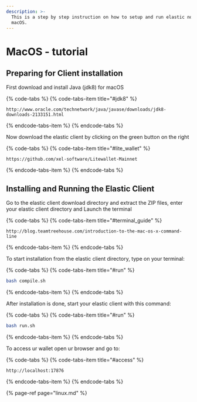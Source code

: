 ```yaml
---
description: >-
  This is a step by step instruction on how to setup and run elastic node on
  macOS.
---
```


# MacOS - tutorial

## **Preparing for Client installation**

First download and install Java \(jdk8\) for macOS

{% code-tabs %}
{% code-tabs-item title="\#jdk8" %}
```http
http://www.oracle.com/technetwork/java/javase/downloads/jdk8-downloads-2133151.html
```
{% endcode-tabs-item %}
{% endcode-tabs %}

Now download the elastic client by clicking on the green button on the right

{% code-tabs %}
{% code-tabs-item title="\#lite\_wallet" %}
```http
https://github.com/xel-software/Litewallet-Mainnet
```
{% endcode-tabs-item %}
{% endcode-tabs %}

## Installing **and Running the Elastic Client**

Go to the elastic client download directory and extract the ZIP files, enter your elastic client directory and Launch the terminal

{% code-tabs %}
{% code-tabs-item title="\#terminal\_guide" %}
```http
http://blog.teamtreehouse.com/introduction-to-the-mac-os-x-command-line
```
{% endcode-tabs-item %}
{% endcode-tabs %}

To start installation from the elastic client directory, type on your terminal:

{% code-tabs %}
{% code-tabs-item title="\#run" %}
```bash
bash compile.sh
```
{% endcode-tabs-item %}
{% endcode-tabs %}

After installation is done, start your elastic client with this command:

{% code-tabs %}
{% code-tabs-item title="\#run" %}
```bash
bash run.sh
```
{% endcode-tabs-item %}
{% endcode-tabs %}

To access ur wallet open ur browser and go to:

{% code-tabs %}
{% code-tabs-item title="\#access" %}
```http
http://localhost:17876
```
{% endcode-tabs-item %}
{% endcode-tabs %}

{% page-ref page="linux.md" %}

>

